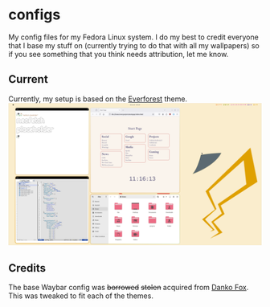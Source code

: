 # configs
My config files for my Fedora Linux system. I do my best to credit everyone that I base my stuff on (currently trying to do that with all my wallpapers) so if you see something that you think needs attribution, let me know.

## Current
Currently, my setup is based on the [Everforest](https://github.com/sainnhe/everforest/tree/master) theme.
![everforest rice](images/niri-rice.png)

## Credits
The base Waybar config was ~~borrowed~~ ~~stolen~~ acquired from [Danko Fox](https://github.com/DankChoir). This was tweaked to fit each of the themes.
